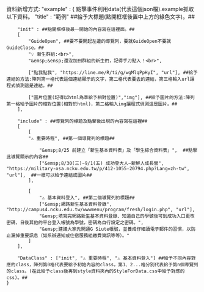 資料新增方式:
    "example" : { 點擊事件利用data(代表這個json檔).example抓取以下資料。
        "title" : "範例" ##給予大標題(點開框框後置中上方的綠色文字)。##

        "init" : ##點開框框後最一開始的內容寫在這裡面。##
        [
            "GuideOpen", ##要不要開起左邊的導覽列，要就GuideOpen不要就GuideClose。##
            "💡 新生群組:<br>", 
            "&emsp;&ensp;還沒加到群組的新生們，記得手刀點入！<br>",

            ["點我點我", "https://line.me/R/ti/g/wgMlqPpHyI", "url"], ##給予連結的方法:陣列第一格代表這個連結顯示的文字，第二格代表要去的連結，第三格輸入url讓程式偵測這是連結。##

            ["圖片位置(記得以html為準給予相對位置)","img"], ##給予圖片的方法:陣列第一格給予圖片的相對位置(相對於html)，第二格輸入img讓程式偵測這是圖片。##
        ],

        "include" : ##導覽列的標題及點擊後出現的內容寫在這裡##
        [
            [
            "⚠️ 重要時程", ##第一個導覽列的標題##

                "&emsp;8/25 前建立「新生基本資料表」及「學生綜合資料表」",  ##點擊此導覽顯示的內容##
                ["&emsp;8/30(三)~9/1(五) 成功登大人—新鮮人成長營", "https://military-osa.ncku.edu.tw/p/412-1055-20794.php?Lang=zh-tw", "url"],  ##一樣可以給予連結或圖片##
            ], 
            
            [
                "⚠️ 基本資料登入", ##第二個導覽列的標題##
                ["&emsp;網路新生基本資料登錄", "http://campus4.ncku.edu.tw/wwwmenu/program/fresh/login.php", "url"],
                "&emsp;填寫完網路新生基本資料登錄、知道自己的學號後可到成功入口更改密碼，日後其他的平台登入帳號為學號，密碼為自行設定之密碼。",
                "&emsp;建議大家先開通G Siute帳號，並養成仔細讀電子郵件的習慣，以防止漏掉重要訊息（如系辦通知或住宿服務組繳費資訊等等）。"
            ]
        ],

        "DataClass" : ["init", "⚠️ 重要時程", "⚠️ 基本資料登入"] ##給予不同內容對應的class，陣列第0格代表要給予初始內容的class，第1、2...格分別代表給予第n個導覽列的class。(在此給予class後再到style資料夾內的StyleForData.css中給予對應的css)。##
    }